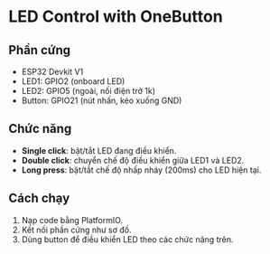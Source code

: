 # LED Control with OneButton

## Phần cứng
- ESP32 Devkit V1
- LED1: GPIO2 (onboard LED)
- LED2: GPIO5 (ngoài, nối điện trở 1k)
- Button: GPIO21 (nút nhấn, kéo xuống GND)

## Chức năng
- **Single click**: bật/tắt LED đang điều khiển.
- **Double click**: chuyển chế độ điều khiển giữa LED1 và LED2.
- **Long press**: bật/tắt chế độ nhấp nháy (200ms) cho LED hiện tại.

## Cách chạy
1. Nạp code bằng PlatformIO.
2. Kết nối phần cứng như sơ đồ.
3. Dùng button để điều khiển LED theo các chức năng trên.
